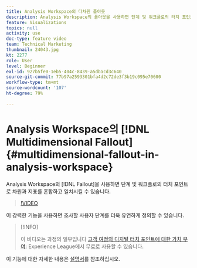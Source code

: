 ```yaml
---
title: Analysis Workspace의 다차원 폴아웃
description: Analysis Workspace의 폴아웃을 사용하면 단계 및 워크플로의 터치 포인트로 차원과 지표를 혼합하고 일치시킬 수 있습니다.
feature: Visualizations
topics: null
activity: use
doc-type: feature video
team: Technical Marketing
thumbnail: 24043.jpg
kt: 2277
role: User
level: Beginner
exl-id: 927b5fe0-1eb5-404c-8439-a5dbacd3c640
source-git-commit: 77b97a2593301bfa4d2c72de3f3b19c095e70600
workflow-type: tm+mt
source-wordcount: '107'
ht-degree: 79%

---
```


# Analysis Workspace의 [!DNL Multidimensional Fallout] {#multidimensional-fallout-in-analysis-workspace}

Analysis Workspace의 [!DNL Fallout]을 사용하면 단계 및 워크플로의 터치 포인트로 차원과 지표를 혼합하고 일치시킬 수 있습니다.

>[!VIDEO](https://video.tv.adobe.com/v/24043/?quality=12)

이 강력한 기능을 사용하면 조사할 사용자 단계를 더욱 유연하게 정의할 수 있습니다.

>[!INFO]
>
> 이 비디오는 과정의 일부입니다 [고객 여정의 디지털 터치 포인트에 대한 가치 부여](https://experienceleague.adobe.com/?recommended=Analytics-U-1-2020.2): Experience League에서 무료로 사용할 수 있습니다.

이 기능에 대한 자세한 내용은 [설명서](https://experienceleague.adobe.com/docs/analytics/analyze/analysis-workspace/visualizations/fallout/configuring-interdimensional-fallout.html?lang=ko)를 참조하십시오.
